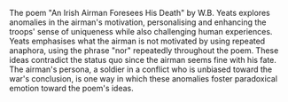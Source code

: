 The poem "An Irish Airman Foresees His Death" by W.B. Yeats explores anomalies in the airman's motivation, personalising and enhancing the troops' sense of uniqueness while also challenging human experiences. Yeats emphasises what the airman is not motivated by using repeated anaphora, using the phrase "nor" repeatedly throughout the poem. These ideas contradict the status quo since the airman seems fine with his fate. The airman's persona, a soldier in a conflict who is unbiased toward the war's conclusion, is one way in which these anomalies foster paradoxical emotion toward the poem's ideas.